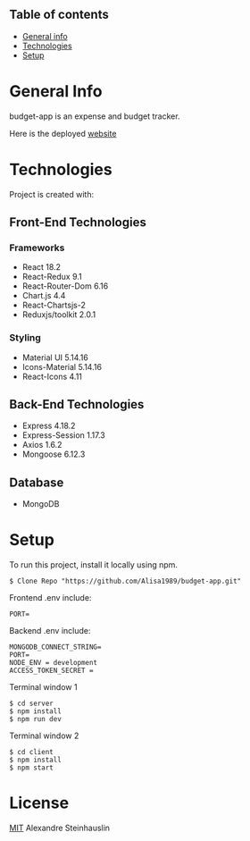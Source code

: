 ## Table of contents
* [General info](#general-info)
* [Technologies](#technologies)
* [Setup](#setup)

# General Info
  budget-app is an expense and budget tracker.
  
  Here is the deployed [website](https://budget-mern-7e102b331f36.herokuapp.com/)
 
# Technologies
 Project is created with:
## Front-End Technologies
### Frameworks
* React 18.2
* React-Redux 9.1
* React-Router-Dom 6.16
* Chart.js 4.4
* React-Chartsjs-2
* Reduxjs/toolkit 2.0.1

### Styling
* Material UI 5.14.16
* Icons-Material 5.14.16
* React-Icons 4.11

## Back-End Technologies
* Express 4.18.2
* Express-Session 1.17.3
* Axios 1.6.2
* Mongoose 6.12.3

## Database
* MongoDB

# Setup
To run this project, install it locally using npm.
```
$ Clone Repo "https://github.com/Alisa1989/budget-app.git"
```
Frontend .env include:
```
PORT=
```
Backend .env include:
```
MONGODB_CONNECT_STRING=
PORT=
NODE_ENV = development
ACCESS_TOKEN_SECRET =
```
Terminal window 1
```
$ cd server
$ npm install
$ npm run dev
```
Terminal window 2
```
$ cd client
$ npm install
$ npm start
```

# License
[MIT](https://github.com/Alisa1989/Store64/blob/main/LICENSE) Alexandre Steinhauslin





